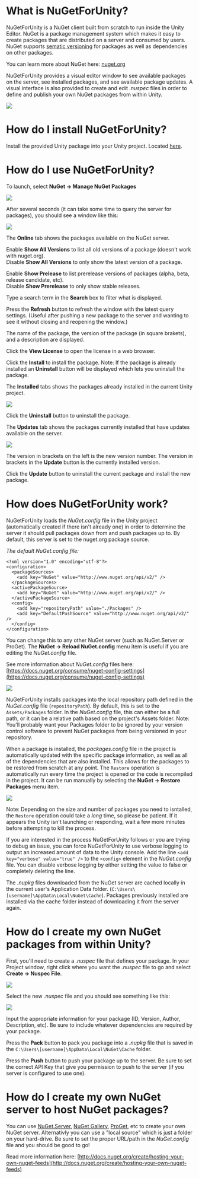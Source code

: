 # What is NuGetForUnity?
NuGetForUnity is a NuGet client built from scratch to run inside the Unity Editor.  NuGet is a package management system which makes it easy to create packages that are distributed on a server and consumed by users.  NuGet supports [sematic versioning](http://semver.org/) for packages as well as dependencies on other packages.

You can learn more about NuGet here: [nuget.org](nuget.org)

NuGetForUnity provides a visual editor window to see available packages on the server, see installed packages, and see available package updates.  A visual interface is also provided to create and edit *.nuspec* files in order to define and publish your own NuGet packages from within Unity.

![](screenshots/online.png?raw=true)

# How do I install NuGetForUnity?
Install the provided Unity package into your Unity project.  Located [here](https://github.com/GlitchEnzo/NuGetForUnity/releases).

# How do I use NuGetForUnity?
To launch, select **NuGet → Manage NuGet Packages**

![](screenshots/menu_item.png?raw=true)

After several seconds (it can take some time to query the server for packages), you should see a window like this:

![](screenshots/online.png?raw=true)

The **Online** tab shows the packages available on the NuGet server.

Enable **Show All Versions** to list all old versions of a package (doesn't work with nuget.org).  
Disable **Show All Versions** to only show the latest version of a package.

Enable **Show Prelease** to list prerelease versions of packages (alpha, beta, release candidate, etc).  
Disable **Show Prerelease** to only show stable releases.

Type a search term in the **Search** box to filter what is displayed.

Press the **Refresh** button to refresh the window with the latest query settings. (Useful after pushing a new package to the server and wanting to see it without closing and reopening the window.)

The name of the package, the version of the package (in square brakets), and a description are displayed.

Click the **View License** to open the license in a web browser.

Click the **Install** to install the package.
Note: If the package is already installed an **Uninstall** button will be displayed which lets you uninstall the package.

The **Installed** tabs shows the packages already installed in the current Unity project.

![](screenshots/installed.png?raw=true)

Click the **Uninstall** button to uninstall the package.

The **Updates** tab shows the packages currently installed that have updates available on the server.

![](screenshots/updates.png?raw=true)

The version in brackets on the left is the new version number.  The version in brackets in the **Update** button is the currently installed version.

Click the **Update** button to uninstall the current package and install the new package.

# How does NuGetForUnity work?
NuGetForUnity loads the *NuGet.config* file in the Unity project (automatically created if there isn't already one) in order to determine the server it should pull packages down from and push packages up to.  By default, this server is set to the nuget.org package source.  

*The default NuGet.config file:*
```
<?xml version="1.0" encoding="utf-8"?>
<configuration>
  <packageSources>
    <add key="NuGet" value="http://www.nuget.org/api/v2/" />
  </packageSources>
  <activePackageSource>
    <add key="NuGet" value="http://www.nuget.org/api/v2/" />
  </activePackageSource>
  <config>
    <add key="repositoryPath" value="./Packages" />
    <add key="DefaultPushSource" value="http://www.nuget.org/api/v2/" />
  </config>
</configuration>
```

You can change this to any other NuGet server (such as NuGet.Server or ProGet).  The **NuGet → Reload NuGet.config** menu item is useful if you are editing the *NuGet.config* file.

See more information about *NuGet.config* files here: [https://docs.nuget.org/consume/nuget-config-settings](https://docs.nuget.org/consume/nuget-config-settings)

![](screenshots/menu_item.png?raw=true)

NuGetForUnity installs packages into the local repository path defined in the *NuGet.config* file (`repositoryPath`).  By default, this is set to the `Assets/Packages` folder.  In the *NuGet.config* file, this can either be a full path, or it can be a relative path based on the project's Assets folder.  Note:  You'll probably want your Packages folder to be ignored by your version control software to prevent NuGet packages from being versioned in your repository.

When a package is installed, the *packages.config* file in the project is automatically updated with the specific package information, as well as all of the dependencies that are also installed.  This allows for the packages to be restored from scratch at any point.  The `Restore` operation is automatically run every time the project is opened or the code is recompiled in the project.  It can be run manually by selecting the **NuGet → Restore Packages** menu item. 

![](screenshots/menu_item.png?raw=true)

Note: Depending on the size and number of packages you need to isntalled, the `Restore` operation could take a _long_ time, so please be patient. If it appears the Unity isn't launching or responding, wait a few more minutes before attempting to kill the process.

If you are interested in the process NuGetForUnity follows or you are trying to debug an issue, you can force NuGetForUnity to use verbose logging to output an increased amount of data to the Unity console.  Add the line `<add key="verbose" value="true" />` to the `<config>` element in the *NuGet.config* file.  You can disable verbose logging by either setting the value to false or completely deleting the line.

The *.nupkg* files downloaded from the NuGet server are cached locally in the current user's Application Data folder.  (`C:\Users\[username]\AppData\Local\NuGet\Cache`).  Packages previously installed are installed via the cache folder instead of downloading it from the server again.

# How do I create my own NuGet packages from within Unity?
First, you'll need to create a *.nuspec* file that defines your package.  In your Project window, right click where you want the *.nuspec* file to go and select **Create → Nuspec File**.

![](screenshots/nuspec_menu.png?raw=true)

Select the new *.nuspec* file and you should see something like this:

![](screenshots/nuspec_editor.png?raw=true)

Input the appropriate information for your package (ID, Version, Author, Description, etc).  Be sure to include whatever dependencies are required by your package.

Press the **Pack** button to pack you package into a *.nupkg* file that is saved in the `C:\Users\[username]\AppData\Local\NuGet\Cache` folder.

Press the **Push** button to push your package up to the server.  Be sure to set the correct API Key that give you permission to push to the server (if you server is configured to use one).

# How do I create my own NuGet server to host NuGet packages?
You can use [NuGet.Server](http://nugetserver.net/), [NuGet Gallery](https://github.com/NuGet/NuGetGallery), [ProGet](http://inedo.com/proget), etc to create your own NuGet server.  Alternativly you can use a "local source" which is just a folder on your hard-drive. Be sure to set the proper URL/path in the *NuGet.config* file and you should be good to go!

Read more information here: [http://docs.nuget.org/create/hosting-your-own-nuget-feeds](http://docs.nuget.org/create/hosting-your-own-nuget-feeds)
